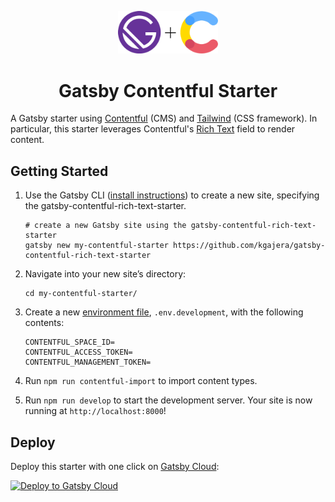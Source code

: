 <p align="center">
  <img alt="Gatsby" src="static/gatsby-contentful.png" width="160" />
</p>
<h1 align="center">
  Gatsby Contentful Starter
</h1>

A Gatsby starter using [Contentful](https://www.contentful.com) (CMS) and [Tailwind](https://tailwindcss.com/) (CSS framework). In particular, this starter leverages Contentful's [Rich Text](https://www.contentful.com/developers/docs/concepts/rich-text/) field to render content.

## Getting Started

1. Use the Gatsby CLI ([install instructions](https://www.gatsbyjs.com/docs/tutorial/part-0/#gatsby-cli)) to create a new site, specifying the gatsby-contentful-rich-text-starter.

   ```shell
   # create a new Gatsby site using the gatsby-contentful-rich-text-starter
   gatsby new my-contentful-starter https://github.com/kgajera/gatsby-contentful-rich-text-starter
   ```

1. Navigate into your new site’s directory:

   ```shell
   cd my-contentful-starter/
   ```

1. Create a new [environment file](https://www.gatsbyjs.com/docs/how-to/local-development/environment-variables/), `.env.development`, with the following contents:

   ```
   CONTENTFUL_SPACE_ID=
   CONTENTFUL_ACCESS_TOKEN=
   CONTENTFUL_MANAGEMENT_TOKEN=
   ```

1. Run `npm run contentful-import` to import content types.

1. Run `npm run develop` to start the development server. Your site is now running at `http://localhost:8000`!

## Deploy

Deploy this starter with one click on [Gatsby Cloud](https://www.gatsbyjs.com/cloud/):

[<img src="https://www.gatsbyjs.com/deploynow.svg" alt="Deploy to Gatsby Cloud">](https://www.gatsbyjs.com/dashboard/deploynow?url=https://github.com/kgajera/gatsby-contentful-rich-text-starter)
